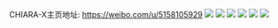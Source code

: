 CHIARA-X主页地址: https://weibo.com/u/5158105929 
![](https://wx4.sinaimg.cn/mw2000/005D4SYVly1h980yuqpe6j30v91vo7wh.jpg) 
![](https://wx4.sinaimg.cn/mw2000/005D4SYVly1h980ywfbgxj30v91vo1kx.jpg) 
![](https://wx4.sinaimg.cn/mw2000/005D4SYVly1h35rm2uwjpj33402c07wk.jpg) 
![](https://wx4.sinaimg.cn/mw2000/005D4SYVly1h35rm06a92j326229ce83.jpg) 
![](https://wx4.sinaimg.cn/mw2000/005D4SYVly1h35rlm15egj31y12ldkjn.jpg) 
![](https://wx4.sinaimg.cn/mw2000/005D4SYVly1h35rlif10pj32yo280b2b.jpg) 
